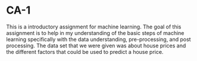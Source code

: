 # CA-1

This is a introductory assignment for machine learning. The goal of this assignment is to help in my understanding of the basic steps of machine learning specifically with the data understanding, pre-processing, and post processing. The data set that we were given was about house prices and the different factors that could be used to predict a house price. 
